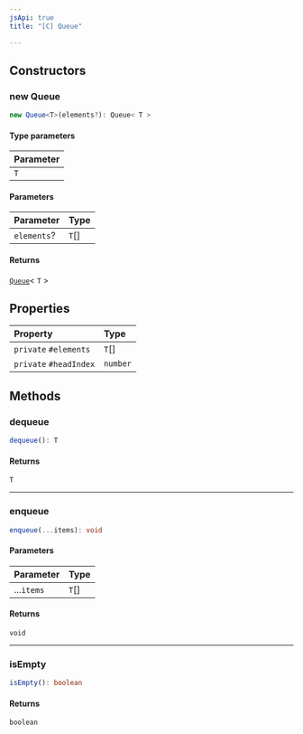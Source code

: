 ```yaml
---
jsApi: true
title: "[C] Queue"

---
```

## Constructors

### new Queue

```ts
new Queue<T>(elements?): Queue< T >
```

#### Type parameters

| Parameter |
| :------ |
| `T` |

#### Parameters

| Parameter | Type |
| :------ | :------ |
| `elements`? | `T`[] |

#### Returns

[`Queue`](Class.Queue.md)< `T` \>

## Properties

| Property | Type |
| :------ | :------ |
| `private` `#elements` | `T`[] |
| `private` `#headIndex` | `number` |

## Methods

### dequeue

```ts
dequeue(): T
```

#### Returns

`T`

***

### enqueue

```ts
enqueue(...items): void
```

#### Parameters

| Parameter | Type |
| :------ | :------ |
| ...`items` | `T`[] |

#### Returns

`void`

***

### isEmpty

```ts
isEmpty(): boolean
```

#### Returns

`boolean`
